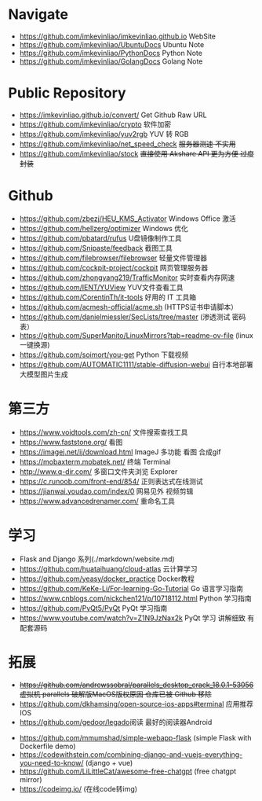 # Navigate
- <https://github.com/imkevinliao/imkevinliao.github.io> WebSite
- <https://github.com/imkevinliao/UbuntuDocs> Ubuntu Note
- <https://github.com/imkevinliao/PythonDocs> Python Note
- <https://github.com/imkevinliao/GolangDocs> Golang Note
# Public Repository
- <https://imkevinliao.github.io/convert/> Get Github Raw URL
- <https://github.com/imkevinliao/crypto> 软件加密
- <https://github.com/imkevinliao/yuv2rgb> YUV 转 RGB
- <https://github.com/imkevinliao/net_speed_check> ~~服务器测速 不实用~~
- <https://github.com/imkevinliao/stock> ~~直接使用 Akshare API 更为方便 过度封装~~
# Github
- <https://github.com/zbezj/HEU_KMS_Activator> Windows Office 激活
- <https://github.com/hellzerg/optimizer> Windows 优化
- <https://github.com/pbatard/rufus> U盘镜像制作工具
- <https://github.com/Snipaste/feedback> 截图工具
- <https://github.com/filebrowser/filebrowser> 轻量文件管理器
- <https://github.com/cockpit-project/cockpit> 网页管理服务器
- <https://github.com/zhongyang219/TrafficMonitor> 实时查看内存网速
- <https://github.com/IENT/YUView> YUV文件查看工具
- <https://github.com/CorentinTh/it-tools> 好用的 IT 工具箱
- <https://github.com/acmesh-official/acme.sh> (HTTPS证书申请脚本）
- <https://github.com/danielmiessler/SecLists/tree/master> (渗透测试 密码表）
- <https://github.com/SuperManito/LinuxMirrors?tab=readme-ov-file> (linux 一键换源)
- <https://github.com/soimort/you-get> Python 下载视频
- <https://github.com/AUTOMATIC1111/stable-diffusion-webui>  自行本地部署 大模型图片生成
# 第三方
- <https://www.voidtools.com/zh-cn/> 文件搜索查找工具
- <https://www.faststone.org/> 看图
- <https://imagej.net/ij/download.html> ImageJ 多功能 看图 合成gif
- <https://mobaxterm.mobatek.net/> 终端 Terminal
- <http://www.q-dir.com/> 多窗口文件夹浏览 Explorer
- <https://c.runoob.com/front-end/854/> 正则表达式在线测试
- <https://jianwai.youdao.com/index/0> 网易见外 视频剪辑
- <https://www.advancedrenamer.com/> 重命名工具
# 学习
- Flask and Django 系列(./markdown/website.md)
- <https://github.com/huataihuang/cloud-atlas> 云计算学习
- <https://github.com/yeasy/docker_practice> Docker教程
- <https://github.com/KeKe-Li/For-learning-Go-Tutorial> Go 语言学习指南
- <https://www.cnblogs.com/nickchen121/p/10718112.html> Python 学习指南
- <https://github.com/PyQt5/PyQt> PyQt 学习指南
- <https://www.youtube.com/watch?v=Z1N9JzNax2k> PyQt 学习 讲解细致 有配套源码
# 拓展
- ~~<https://github.com/andrewssobral/parallels_desktop_crack_18.0.1-53056> 虚拟机 parallels 破解版MacOS版权原因 仓库已被 Github 移除~~
- <https://github.com/dkhamsing/open-source-ios-apps#terminal> 应用推荐IOS
- <https://github.com/gedoor/legado>阅读 最好的阅读器Android
* <https://github.com/mmumshad/simple-webapp-flask> (simple Flask with Dockerfile demo)
* <https://codewithstein.com/combining-django-and-vuejs-everything-you-need-to-know/> (django + vue)
* <https://github.com/LiLittleCat/awesome-free-chatgpt> (free chatgpt mirror)
* <https://codeimg.io/> (在线code转img)

